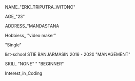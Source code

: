 NAME_"ERIC_TRIPUTRA_WITONO"

AGE_"23"

ADDRESS_"MANDASTANA

Hobbiess_ "video maker"

"Single"

list-school           STIE BANJARMASIN 2016 - 2020 "MANAGEMENT"

SKILL           "NONE" " "BEGINNER"

Interest_in_Coding
